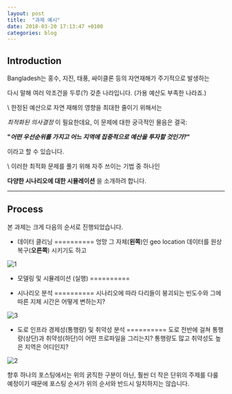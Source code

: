 ```yaml
---
layout: post
title:  "과제 예시"
date: 2018-03-20 17:13:47 +0100
categories: blog
---
```


Introduction
--------

Bangladesh는 홍수, 지진, 태풍, 싸이클론 등의 자연재해가 주기적으로 발생하는

다시 말해 여러 악조건을 두루(?) 갖춘 나라입니다. (가용 예산도 부족한 나라죠.)

\\
한정된 예산으로 자연 재해의 영향을 최대한 줄이기 위해서는

*최적화된 의사결정* 이 필요한데요, 이 문제에 대한 궁극적인 물음은 결국:

**"*어떤 우선순위를 가지고 어느 지역에 집중적으로 예산을 투자할 것인가?*"**


이라고 할 수 있습니다.

\\
이러한 최적화 문제를 풀기 위해 자주 쓰이는 기법 중 하나인

**다양한 시나리오에 대한 시뮬레이션** 을 소개하려 합니다.

- - -

Process
---------
본 과제는 크게 다음의 순서로 진행되었습니다.

- 데이터 클리닝
==========
엉망 그 자체(**왼쪽**)인 geo location 데이터를 원상복구(**오른쪽**) 시키기도 하고

![1](https://user-images.githubusercontent.com/37578231/37669467-3263bf14-2c67-11e8-8c2a-9e32f334d396.png)

- 모델링 및 시뮬레이션 (실행)
==========


- 시나리오 분석
==========
시나리오에 따라 다리들이 붕괴되는 빈도수와 그에 따른 지체 시간은 어떻게 변하는지?

![3](https://user-images.githubusercontent.com/37578231/37670215-09be41f4-2c69-11e8-9baf-a475876a6ba6.png)



- 도로 인프라 경제성(통행량) 및 취약성 분석
==========
도로 전반에 걸쳐 통행량(상단)과 취약성(하단)이 어떤 프로파일을 그리는지? 통행량도 많고 취약성도 높은 지역은 어디인지?

![2](https://user-images.githubusercontent.com/37578231/37669671-bd8f215a-2c67-11e8-9062-511a89f58984.png)


향후 하나의 포스팅에서는 위의 굵직한 구분이 아닌,
훨씬 더 작은 단위의 주제를 다룰 예정이기 때문에
포스팅 순서가 위의 순서와 반드시 일치하지는 않습니다.
